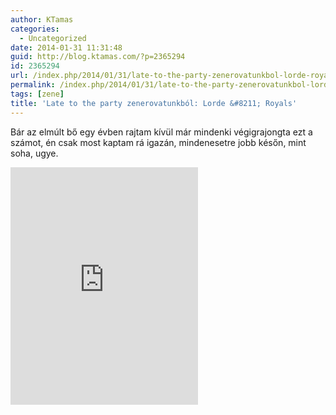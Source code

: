 ```yaml
---
author: KTamas
categories:
  - Uncategorized
date: 2014-01-31 11:31:48
guid: http://blog.ktamas.com/?p=2365294
id: 2365294
url: /index.php/2014/01/31/late-to-the-party-zenerovatunkbol-lorde-royals/
permalink: /index.php/2014/01/31/late-to-the-party-zenerovatunkbol-lorde-royals/
tags: [zene]
title: 'Late to the party zenerovatunkból: Lorde &#8211; Royals'
---
```


Bár az elmúlt bő egy évben rajtam kívül már mindenki végigrajongta ezt a számot, én csak most kaptam rá igazán, mindenesetre jobb későn, mint soha, ugye.

<p><iframe src="https://embed.spotify.com/?uri=spotify:track:4zztp85oS36ijgAWwyhX8p" width="300" height="380" frameborder="0"></iframe></p>
